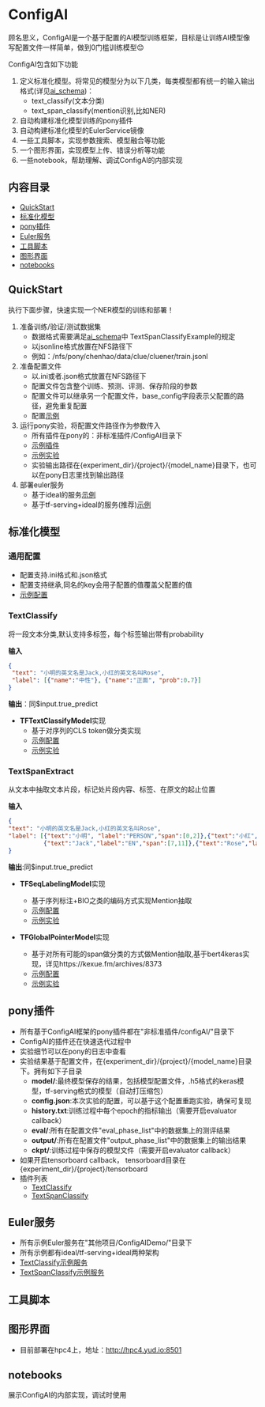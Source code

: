 # ConfigAI
顾名思义，ConfigAI是一个基于配置的AI模型训练框架，目标是让训练AI模型像写配置文件一样简单，做到0门槛训练模型😊

ConfigAI包含如下功能
1. 定义标准化模型。将常见的模型分为以下几类，每类模型都有统一的输入输出格式(详见[ai_schema](https://git.aipp.io/EigenLab/ai-schema))：
    - text_classify(文本分类)
    - text_span_classify(mention识别,比如NER)
2. 自动构建标准化模型训练的pony插件
3. 自动构建标准化模型的EulerService镜像
4. 一些工具脚本，实现参数搜索、模型融合等功能
5. 一个图形界面，实现模型上传、错误分析等功能
6. 一些notebook，帮助理解、调试ConfigAI的内部实现

## 内容目录

- [QuickStart](##QuickStart)
- [标准化模型](##标准化模型)
- [pony插件](##pony插件)
- [Euler服务](##Euler服务)
- [工具脚本](##工具脚本)
- [图形界面](##图形界面)
- [notebooks](##notebooks)



## QuickStart
执行下面步骤，快速实现一个NER模型的训练和部署！
1. 准备训练/验证/测试数据集
    - 数据格式需要满足[ai_schema](https://git.aipp.io/EigenLab/ai-schema)中 TextSpanClassifyExample的规定
    - 以jsonline格式放置在NFS路径下
    - 例如：/nfs/pony/chenhao/data/clue/cluener/train.jsonl
2. 准备配置文件
    - 以.ini或者.json格式放置在NFS路径下
    - 配置文件包含整个训练、预测、评测、保存阶段的参数
    - 配置文件可以继承另一个配置文件，base_config字段表示父配置的路径，避免重复配置
    - 配置[示例](examples/text_span_classify/tf_seq_labeling_config.ini)
3. 运行pony实验，将配置文件路径作为参数传入
    - 所有插件在pony的：非标准插件/ConfigAI目录下
    - [示例插件](https://pony.aidigger.com/plugin/detail/1191/version/0)
    - [示例实验](https://pony.aidigger.com/experiment/update/7337)
    - 实验输出路径在{experiment_dir}/{project}/{model_name}目录下，也可以在pony日志里找到输出路径
4. 部署euler服务
    - 基于ideal的服务[示例](https://euler.aidigger.com/deploy/apitest/138/843/10171)
    - 基于tf-serving+ideal的服务(推荐)[示例](https://euler.aidigger.com/deploy/apitest/138/843/10170)

## 标准化模型

### 通用配置
- 配置支持.ini格式和.json格式
- 配置支持继承,同名的key会用子配置的值覆盖父配置的值
- [示例配置](examples/tf_base_config.ini)
  
### TextClassify
将一段文本分类,默认支持多标签，每个标签输出带有probability

**输入**
   ```json
{
    "text": "小明的英文名是Jack,小红的英文名叫Rose",
    "label": [{"name":"中性"}, {"name":"正面", "prob":0.7}]
}
```
**输出**：同$input.true_predict
- **TFTextClassifyModel**实现
    - 基于对序列的CLS token做分类实现
    - [示例配置](examples/text_classify/tf_text_classify_config.ini)
    - [示例实验](https://pony.aidigger.com/experiment/7355)

### TextSpanExtract
从文本中抽取文本片段，标记处片段内容、标签、在原文的起止位置

**输入**
```json
{
"text": "小明的英文名是Jack,小红的英文名叫Rose",
"label": [{"text":"小明", "label":"PERSON","span":[0,2]},{"text":"小红","label":"PERSON","span":[12,14]},
          {"text":"Jack","label":"EN","span":[7,11]},{"text":"Rose","label":"EN","span":[19,23]}]
}
```
**输出**:同$input.true_predict
- **TFSeqLabelingModel**实现
    - 基于序列标注+BIO之类的编码方式实现Mention抽取
    - [示例配置](examples/text_span_classify/seq_labeling_config.ini)
    - [示例实验](https://pony.aidigger.com/experiment/update/7337)
    
- **TFGlobalPointerModel**实现
    - 基于对所有可能的span做分类的方式做Mention抽取,基于bert4keras实现，详见https://kexue.fm/archives/8373
    - [示例配置](examples/text_span_classify/global_pointer_config.ini)
    - [示例实验](https://pony.aidigger.com/experiment/7373)

## pony插件
- 所有基于ConfigAI框架的pony插件都在"非标准插件/configAI/"目录下
- ConfigAI的插件还在快速迭代过程中
- 实验细节可以在pony的日志中查看
- 实验结果基于配置文件，在{experiment_dir}/{project}/{model_name}目录下。拥有如下子目录
   - **model/**:最终模型保存的结果，包括模型配置文件，.h5格式的keras模型，tf-serving格式的模型（自动打压缩包）
   - **config.json**:本次实验的配置，可以基于这个配置重跑实验，确保可复现
   - **history.txt**:训练过程中每个epoch的指标输出（需要开启evaluator callback）
   - **eval/**:所有在配置文件"eval_phase_list"中的数据集上的测评结果
   - **output/**:所有在配置文件"output_phase_list"中的数据集上的输出结果
   - **ckpt/**:训练过程中保存的模型文件（需要开启evaluator callback）
- 如果开启tensorboard callback， tensorboard目录在{experiment_dir}/{project}/tensorboard
- 插件列表
    - [TextClassify](https://pony.aidigger.com/plugin/detail/1284/version/0)
    - [TextSpanClassify](https://pony.aidigger.com/plugin/detail/1191/version/0)


## Euler服务
- 所有示例Euler服务在"其他项目/ConfigAIDemo/"目录下
- 所有示例都有ideal/tf-serving+ideal两种架构
- [TextClassify示例服务](https://euler.aidigger.com/project/138/task/849/model)
- [TextSpanClassify示例服务](https://euler.aidigger.com/project/138/task/843/model)

## 工具脚本

## 图形界面
- 目前部署在hpc4上，地址：http://hpc4.yud.io:8501

## notebooks
展示ConfigAI的内部实现，调试时使用
